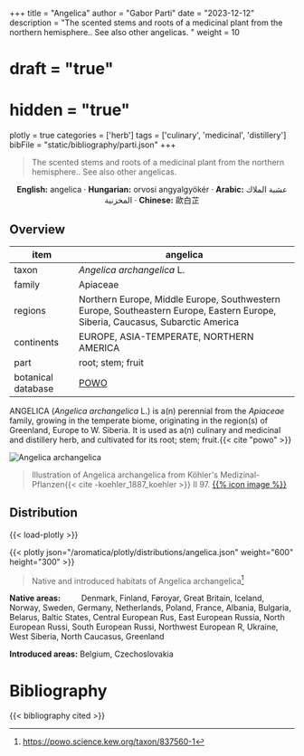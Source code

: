 +++
title = "Angelica"
author = "Gabor Parti"
date = "2023-12-12"
description = "The scented stems and roots of a medicinal plant from the northern hemisphere.. See also other angelicas. "
weight = 10
# draft = "true"
# hidden = "true"
plotly = true
categories = ['herb']
tags = ['culinary', 'medicinal', 'distillery']
bibFile = "static/bibliography/parti.json"
+++

>The scented stems and roots of a medicinal plant from the northern hemisphere.. See also other angelicas.  [<i class="fab fa-wikipedia-w"></i>](https://en.wikipedia.org/wiki/Angelica_archangelica)

<center>

**English:** angelica · **Hungarian:** orvosi angyalgyökér · **Arabic:** <span class="arabic-text" dir="rtl">عشبة الملاك المخزنية</span> · **Chinese:** <span class="traditional-chinese-text">歐白芷</span>

</center>

## Overview

|       item       |                                                           angelica                                                           |
|------------------|------------------------------------------------------------------------------------------------------------------------------|
|       taxon      |                                                  *Angelica archangelica* L.                                                  |
|      family      |                                                           Apiaceae                                                           |
|      regions     |Northern Europe, Middle Europe, Southwestern Europe, Southeastern Europe, Eastern Europe, Siberia, Caucasus, Subarctic America|
|    continents    |                                           EUROPE, ASIA-TEMPERATE, NORTHERN AMERICA                                           |
|       part       |                                                       root; stem; fruit                                                      |
|botanical database|                                      [POWO](https://powo.science.kew.org/taxon/837560-1)                                     |

ANGELICA (*Angelica archangelica* L.) is a(n) perennial from the *Apiaceae* family, growing in the temperate biome, originating in the region(s) of Greenland, Europe to W. Siberia. It is used as a(n) culinary and medicinal and distillery herb, and cultivated for its root; stem; fruit.{{< cite "powo" >}}

![Angelica archangelica](/images/illustrations/angelica.png?width=40rem "Illustration of Angelica archangelica from Köhler's Medizinal-Pflanzen")

>Illustration of Angelica archangelica from Köhler's Medizinal-Pflanzen{{< cite -koehler_1887_koehler >}} II 97. [{{% icon image %}}](https://www.biodiversitylibrary.org/item/10837#page/537/mode/1up)

## Distribution

{{< load-plotly >}}

{{< plotly json="/aromatica/plotly/distributions/angelica.json" weight="600" height="300" >}}

>Native and introduced habitats of Angelica archangelica[^powo]

[^powo]: https://powo.science.kew.org/taxon/837560-1

<p style="text-align:left;">

**Native areas:** &ensp; &ensp; &ensp; Denmark, Finland, Føroyar, Great Britain, Iceland, Norway, Sweden, Germany, Netherlands, Poland, France, Albania, Bulgaria, Belarus, Baltic States, Central European Rus, East European Russia, North European Russi, South European Russi, Northwest European R, Ukraine, West Siberia, North Caucasus, Greenland

**Introduced areas:** Belgium, Czechoslovakia

</p>



# Bibliography

{{< bibliography cited >}}

